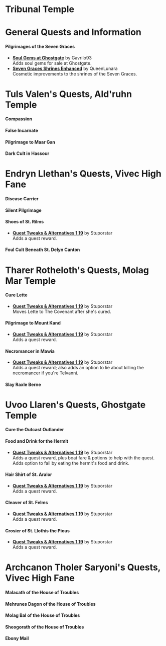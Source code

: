 # Tribunal Temple
# General Quests and Information
#### Pilgrimages of the Seven Graces
* [**Soul Gems at Ghostgate**](https://www.nexusmods.com/morrowind/mods/47340) by Gavrilo93  
Adds soul gems for sale at Ghostgate.  
* [**Seven Graces Shrines Enhanced**](https://www.nexusmods.com/morrowind/mods/46417) by QueenLunara  
Cosmetic improvements to the shrines of the Seven Graces.  

# Tuls Valen's Quests, Ald'ruhn Temple
#### Compassion
#### False Incarnate
#### Pilgrimage to Maar Gan
#### Dark Cult in Hassour

# Endryn Llethan's Quests, Vivec High Fane
#### Disease Carrier
#### Silent Pilgrimage
#### Shoes of St. Rilms
* [**Quest Tweaks & Alternatives 1.19**](https://www.dropbox.com/s/0ihtlpfrzfhiwxo/QTA_1.19.7z?dl=0) by Stuporstar  
Adds a quest reward.  
#### Foul Cult Beneath St. Delyn Canton

# Tharer Rotheloth's Quests, Molag Mar Temple
#### Cure Lette
* [**Quest Tweaks & Alternatives 1.19**](https://www.dropbox.com/s/0ihtlpfrzfhiwxo/QTA_1.19.7z?dl=0) by Stuporstar  
Moves Lette to The Covenant after she's cured.  
#### Pilgrimage to Mount Kand
* [**Quest Tweaks & Alternatives 1.19**](https://www.dropbox.com/s/0ihtlpfrzfhiwxo/QTA_1.19.7z?dl=0) by Stuporstar  
Adds a quest reward.  
#### Necromancer in Mawia
* [**Quest Tweaks & Alternatives 1.19**](https://www.dropbox.com/s/0ihtlpfrzfhiwxo/QTA_1.19.7z?dl=0) by Stuporstar  
Adds a quest reward; also adds an option to lie about killing the necromancer if you're Telvanni.  
#### Slay Raxle Berne

# Uvoo Llaren's Quests, Ghostgate Temple
#### Cure the Outcast Outlander
#### Food and Drink for the Hermit
* [**Quest Tweaks & Alternatives 1.19**](https://www.dropbox.com/s/0ihtlpfrzfhiwxo/QTA_1.19.7z?dl=0) by Stuporstar  
Adds a quest reward, plus boat fare & potions to help with the quest. Adds option to fail by eating the hermit's food and drink.  
#### Hair Shirt of St. Aralor
* [**Quest Tweaks & Alternatives 1.19**](https://www.dropbox.com/s/0ihtlpfrzfhiwxo/QTA_1.19.7z?dl=0) by Stuporstar  
Adds a quest reward.  
#### Cleaver of St. Felms
* [**Quest Tweaks & Alternatives 1.19**](https://www.dropbox.com/s/0ihtlpfrzfhiwxo/QTA_1.19.7z?dl=0) by Stuporstar  
Adds a quest reward.  
#### Crosier of St. Llothis the Pious
* [**Quest Tweaks & Alternatives 1.19**](https://www.dropbox.com/s/0ihtlpfrzfhiwxo/QTA_1.19.7z?dl=0) by Stuporstar  
Adds a quest reward.  

# Archcanon Tholer Saryoni's Quests, Vivec High Fane
#### Malacath of the House of Troubles
#### Mehrunes Dagon of the House of Troubles
#### Molag Bal of the House of Troubles
#### Sheogorath of the House of Troubles
#### Ebony Mail
